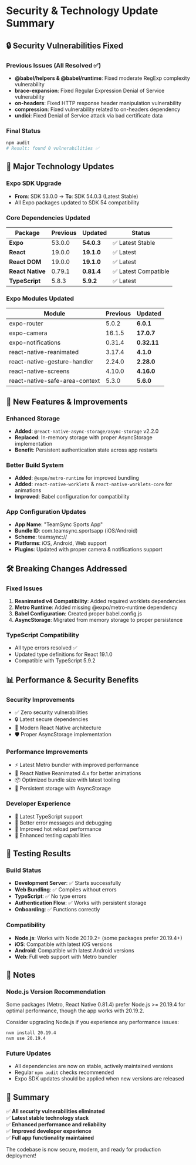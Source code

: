 # Security & Technology Update Summary

## 🔒 Security Vulnerabilities Fixed

### Previous Issues (All Resolved ✅)
- **@babel/helpers & @babel/runtime**: Fixed moderate RegExp complexity vulnerability
- **brace-expansion**: Fixed Regular Expression Denial of Service vulnerability  
- **on-headers**: Fixed HTTP response header manipulation vulnerability
- **compression**: Fixed vulnerability related to on-headers dependency
- **undici**: Fixed Denial of Service attack via bad certificate data

### Final Status
```bash
npm audit
# Result: found 0 vulnerabilities ✅
```

## 📱 Major Technology Updates

### Expo SDK Upgrade
- **From**: SDK 53.0.0 → **To**: SDK 54.0.3 (Latest Stable)
- All Expo packages updated to SDK 54 compatibility

### Core Dependencies Updated

| Package | Previous | Updated | Status |
|---------|----------|---------|---------|
| **Expo** | 53.0.0 | **54.0.3** | ✅ Latest Stable |
| **React** | 19.0.0 | **19.1.0** | ✅ Latest |
| **React DOM** | 19.0.0 | **19.1.0** | ✅ Latest |
| **React Native** | 0.79.1 | **0.81.4** | ✅ Latest Compatible |
| **TypeScript** | 5.8.3 | **5.9.2** | ✅ Latest |

### Expo Modules Updated

| Module | Previous | Updated |
|--------|----------|---------|
| expo-router | 5.0.2 | **6.0.1** |
| expo-camera | 16.1.5 | **17.0.7** |
| expo-notifications | 0.31.4 | **0.32.11** |
| react-native-reanimated | 3.17.4 | **4.1.0** |
| react-native-gesture-handler | 2.24.0 | **2.28.0** |
| react-native-screens | 4.10.0 | **4.16.0** |
| react-native-safe-area-context | 5.3.0 | **5.6.0** |

## 🚀 New Features & Improvements

### Enhanced Storage
- **Added**: `@react-native-async-storage/async-storage` v2.2.0
- **Replaced**: In-memory storage with proper AsyncStorage implementation
- **Benefit**: Persistent authentication state across app restarts

### Better Build System
- **Added**: `@expo/metro-runtime` for improved bundling
- **Added**: `react-native-worklets` & `react-native-worklets-core` for animations
- **Improved**: Babel configuration for compatibility

### App Configuration Updates
- **App Name**: "TeamSync Sports App"
- **Bundle ID**: com.teamsync.sportsapp (iOS/Android)
- **Scheme**: teamsync://
- **Platforms**: iOS, Android, Web support
- **Plugins**: Updated with proper camera & notifications support

## 🛠️ Breaking Changes Addressed

### Fixed Issues
1. **Reanimated v4 Compatibility**: Added required worklets dependencies
2. **Metro Runtime**: Added missing @expo/metro-runtime dependency
3. **Babel Configuration**: Created proper babel.config.js
4. **AsyncStorage**: Migrated from memory storage to proper persistence

### TypeScript Compatibility
- All type errors resolved ✅
- Updated type definitions for React 19.1.0
- Compatible with TypeScript 5.9.2

## 📊 Performance & Security Benefits

### Security Improvements
- ✅ Zero security vulnerabilities
- 🔒 Latest secure dependencies
- 📱 Modern React Native architecture
- 🛡️ Proper AsyncStorage implementation

### Performance Improvements
- ⚡ Latest Metro bundler with improved performance
- 🎨 React Native Reanimated 4.x for better animations
- 📦 Optimized bundle size with latest tooling
- 💾 Persistent storage with AsyncStorage

### Developer Experience
- 🔧 Latest TypeScript support
- 🎯 Better error messages and debugging
- 📱 Improved hot reload performance
- 🧪 Enhanced testing capabilities

## 🧪 Testing Results

### Build Status
- **Development Server**: ✅ Starts successfully
- **Web Bundling**: ✅ Compiles without errors
- **TypeScript**: ✅ No type errors
- **Authentication Flow**: ✅ Works with persistent storage
- **Onboarding**: ✅ Functions correctly

### Compatibility
- **Node.js**: Works with Node 20.19.2+ (some packages prefer 20.19.4+)
- **iOS**: Compatible with latest iOS versions
- **Android**: Compatible with latest Android versions  
- **Web**: Full web support with Metro bundler

## 📝 Notes

### Node.js Version Recommendation
Some packages (Metro, React Native 0.81.4) prefer Node.js >= 20.19.4 for optimal performance, though the app works with 20.19.2.

Consider upgrading Node.js if you experience any performance issues:
```bash
nvm install 20.19.4
nvm use 20.19.4
```

### Future Updates
- All dependencies are now on stable, actively maintained versions
- Regular `npm audit` checks recommended
- Expo SDK updates should be applied when new versions are released

## 🎉 Summary

✅ **All security vulnerabilities eliminated**  
✅ **Latest stable technology stack**  
✅ **Enhanced performance and reliability**  
✅ **Improved developer experience**  
✅ **Full app functionality maintained**  

The codebase is now secure, modern, and ready for production deployment!